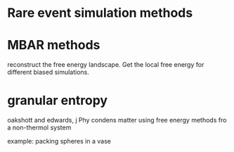 # Rare event simulation methods

# MBAR methods
reconstruct the free energy landscape. Get the local free energy for different biased simulations.


# granular entropy
oakshott and edwards, j Phy condens matter 
using free energy methods fro a non-thermol system

example: packing spheres in a vase